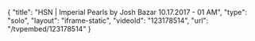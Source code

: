 {
    "title": "HSN | Imperial Pearls by Josh Bazar 10.17.2017 - 01 AM",
    "type": "solo",
    "layout": "iframe-static",
    "videoId": "123178514",
    "url": "\/tvpembed\/123178514"
}